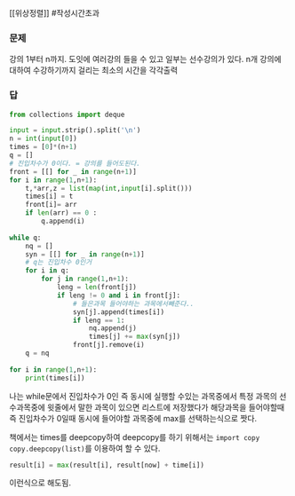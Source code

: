 [[위상정렬]]
#작성시간초과
### 문제
강의 1부터 n까지. 도잇에 여러강의 들을 수 있고 일부는 선수강의가 있다.
n개 강의에 대하여 수강하기까지 걸리는 최소의 시간을 각각출력

### 답
```python
from collections import deque

input = input.strip().split('\n')
n = int(input[0])
times = [0]*(n+1)
q = []
# 진입차수가 0이다. = 강의를 들어도된다.
front = [[] for _ in range(n+1)]
for i in range(1,n+1):
    t,*arr,z = list(map(int,input[i].split()))
    times[i] = t
    front[i]= arr
    if len(arr) == 0 :
        q.append(i)
        
while q:
    nq = []
    syn = [[] for _ in range(n+1)]
    # q는 진입차수 0인거
    for i in q:
        for j in range(1,n+1):
            leng = len(front[j])
            if leng != 0 and i in front[j]:
                # 들은과목 들어야하는 과목에서빼준다..
                syn[j].append(times[i])
                if leng == 1:
                    nq.append(j)
                    times[j] += max(syn[j])
                front[j].remove(i)
    q = nq
    
for i in range(1,n+1):
    print(times[i])
```

나는 while문에서 진입차수가 0인 즉 동시에 실행할 수있는 과목중에서
특정 과목의 선수과목중에 윗줄에서 말한 과목이 있으면 리스트에 저장했다가
해당과목을 들어야할때 즉 진입차수가 0일때 동시에 들어야할 과목중에 max를 선택하는식으로 짯다.

책에서는
times를 deepcopy하여
	deepcopy를 하기 위해서는 `import copy` `copy.deepcopy(list)`를 이용하여 할 수 있다.

```python
result[i] = max(result[i], result[now] + time[i])
```
이런식으로 해도됨.